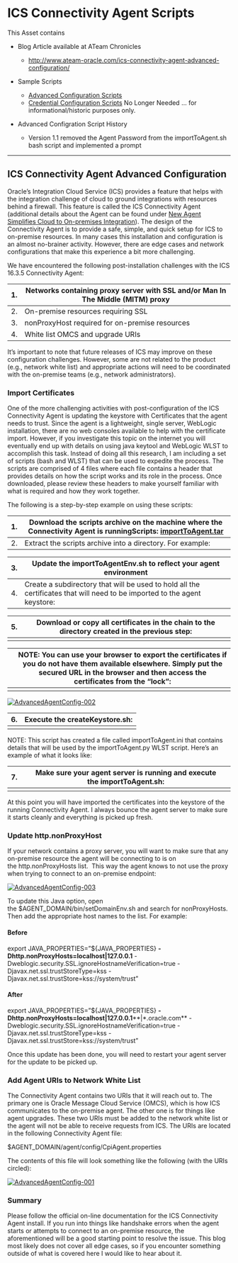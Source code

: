 # ICS Connectivity Agent Scripts



This Asset contains

- Blog Article available at ATeam Chronicles

  - http://www.ateam-oracle.com/ics-connectivity-agent-advanced-configuration/

- Sample Scripts
  - [Advanced Configuration Scripts](./advancedConfigScripts)
  - [Credential Configuration Scripts](./credentialScripts ) No Longer Needed ... for informational/historic purposes only.

- Advanced Configration Script History
  - Version 1.1 removed the Agent Password from the importToAgent.sh bash script and implemented a prompt

------



## ICS Connectivity Agent Advanced Configuration

Oracle’s Integration Cloud Service (ICS) provides a feature that helps with the integration challenge of cloud to ground integrations with resources behind a firewall. This feature is called the ICS Connectivity Agent (additional details about the Agent can be found under [New Agent Simplifies Cloud to On-premises Integration](https://blogs.oracle.com/integration/entry/new_agent_simplifies_cloud_to)). The design of the Connectivity Agent is to provide a safe, simple, and quick setup for ICS to on-premise resources. In many cases this installation and configuration is an almost no-brainer activity. However, there are edge cases and network configurations that make this experience a bit more challenging.

We have encountered the following post-installation challenges with the ICS 16.3.5 Connectivity Agent:

| 1.   | Networks containing proxy server with SSL and/or Man In The Middle (MITM) proxy |
| ---- | ---------------------------------------- |
| 2.   | On-premise resources requiring SSL       |
| 3.   | nonProxyHost required for on-premise resources |
| 4.   | White list OMCS and upgrade URIs         |

It’s important to note that future releases of ICS may improve on these configuration challenges. However, some are not related to the product (e.g., network white list) and appropriate actions will need to be coordinated with the on-premise teams (e.g., network administrators).

### Import Certificates

One of the more challenging activities with post-configuration of the ICS Connectivity Agent is updating the keystore with Certificates that the agent needs to trust. Since the agent is a lightweight, single server, WebLogic installation, there are no web consoles available to help with the certificate import. However, if you investigate this topic on the internet you will eventually end up with details on using java keytool and WebLogic WLST to accomplish this task. Instead of doing all this research, I am including a set of scripts (bash and WLST) that can be used to expedite the process. The scripts are comprised of 4 files where each file contains a header that provides details on how the script works and its role in the process. Once downloaded, please review these headers to make yourself familiar with what is required and how they work together.

The following is a step-by-step example on using these scripts:

| 1.   | Download the scripts archive on the machine where the Connectivity Agent is runningScripts: [importToAgent.tar](http://www.ateam-oracle.com/wp-content/uploads/2016/10/importToAgent.tar.gz) |
| ---- | ---------------------------------------- |
| 2.   | Extract the scripts archive into a directory. For example: |

| 3.   | Update the importToAgentEnv.sh to reflect your agent environment |
| ---- | ---------------------------------------- |
| 4.   | Create a subdirectory that will be used to hold all the certificates that will need to be imported to the agent keystore: |

| 5.   | Download or copy all certificates in the chain to the directory created in the previous step: |
| ---- | ---------------------------------------- |
|      |                                          |

|      | NOTE: You can use your browser to export the certificates if you do not have them available elsewhere. Simply put the secured URL in the browser and then access the certificates from the “lock”: |
| ---- | ---------------------------------------- |
|      |                                          |

[![AdvancedAgentConfig-002](http://www.ateam-oracle.com/wp-content/uploads/2016/10/AdvancedAgentConfig-002.png)](http://www.ateam-oracle.com/wp-content/uploads/2016/10/AdvancedAgentConfig-002.png)

| 6.   | Execute the createKeystore.sh: |
| ---- | ------------------------------ |
|      |                                |

NOTE: This script has created a file called importToAgent.ini that contains details that will be used by the importToAgent.py WLST script. Here’s an example of what it looks like:

| 7.   | Make sure your agent server is running and execute the importToAgent.sh: |
| ---- | ---------------------------------------- |
|      |                                          |

At this point you will have imported the certificates into the keystore of the running Connectivity Agent. I always bounce the agent server to make sure it starts cleanly and everything is picked up fresh.

### Update http.nonProxyHost

If your network contains a proxy server, you will want to make sure that any on-premise resource the agent will be connecting to is on the http.nonProxyHosts list.  This way the agent knows to not use the proxy when trying to connect to an on-premise endpoint:

[![AdvancedAgentConfig-003](http://www.ateam-oracle.com/wp-content/uploads/2016/11/AdvancedAgentConfig-003.png)](http://www.ateam-oracle.com/wp-content/uploads/2016/11/AdvancedAgentConfig-003.png)

To update this Java option, open the $AGENT_DOMAIN/bin/setDomainEnv.sh and search for nonProxyHosts. Then add the appropriate host names to the list. For example:

#### Before

export JAVA_PROPERTIES=”${JAVA_PROPERTIES} **-Dhttp.nonProxyHosts=localhost|127.0.0.1** -Dweblogic.security.SSL.ignoreHostnameVerification=true -Djavax.net.ssl.trustStoreType=kss -Djavax.net.ssl.trustStore=kss://system/trust”

#### After

export JAVA_PROPERTIES=”${JAVA_PROPERTIES} **-Dhttp.nonProxyHosts=localhost|127.0.0.1****|\*.oracle.com** -Dweblogic.security.SSL.ignoreHostnameVerification=true -Djavax.net.ssl.trustStoreType=kss -Djavax.net.ssl.trustStore=kss://system/trust”

Once this update has been done, you will need to restart your agent server for the update to be picked up.

### Add Agent URIs to Network White List

The Connectivity Agent contains two URIs that it will reach out to. The primary one is Oracle Message Cloud Service (OMCS), which is how ICS communicates to the on-premise agent. The other one is for things like agent upgrades. These two URIs must be added to the network white list or the agent will not be able to receive requests from ICS. The URIs are located in the following Connectivity Agent file:

$AGENT_DOMAIN/agent/config/CpiAgent.properties

The contents of this file will look something like the following (with the URIs circled):

[![AdvancedAgentConfig-001](http://www.ateam-oracle.com/wp-content/uploads/2016/10/AdvancedAgentConfig-001.png)](http://www.ateam-oracle.com/wp-content/uploads/2016/10/AdvancedAgentConfig-001.png)

### Summary

Please follow the official on-line documentation for the ICS Connectivity Agent install. If you run into things like handshake errors when the agent starts or attempts to connect to an on-premise resource, the aforementioned will be a good starting point to resolve the issue. This blog most likely does not cover all edge cases, so if you encounter something outside of what is covered here I would like to hear about it.
